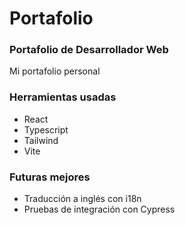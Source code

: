 # Portafolio

### Portafolio de Desarrollador Web
Mi portafolio personal

### Herramientas usadas
- React
- Typescript
- Tailwind
- Vite

### Futuras mejores
- Traducción a inglés con i18n
- Pruebas de integración con Cypress